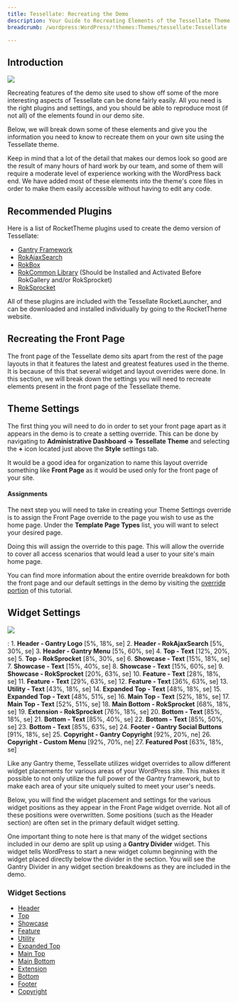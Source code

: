 ```yaml
---
title: Tessellate: Recreating the Demo
description: Your Guide to Recreating Elements of the Tessellate Theme for WordPress
breadcrumb: /wordpress:WordPress/!themes:Themes/tessellate:Tessellate

---
```


Introduction
-----

![][Tessellate]

Recreating features of the demo site used to show off some of the more interesting aspects of Tessellate can be done fairly easily. All you need is the right plugins and settings, and you should be able to reproduce most (if not all) of the elements found in our demo site.

Below, we will break down some of these elements and give you the information you need to know to recreate them on your own site using the Tessellate theme.

Keep in mind that a lot of the detail that makes our demos look so good are the result of many hours of hard work by our team, and some of them will require a moderate level of experience working with the WordPress back end. We have added most of these elements into the theme's core files in order to make them easily accessible without having to edit any code.

Recommended Plugins
-----

Here is a list of RocketTheme plugins used to create the demo version of Tessellate:

* [Gantry Framework][gantry]
* [RokAjaxSearch][rokajaxsearch]
* [RokBox][rokbox]
* [RokCommon Library](http://www.rockettheme.com/wordpress/plugins/rokutilities) (Should be Installed and Activated Before RokGallery and/or RokSprocket)
* [RokSprocket][roksprocket]

All of these plugins are included with the Tessellate RocketLauncher, and can be downloaded and installed individually by going to the RocketTheme website.

Recreating the Front Page
-----

The front page of the Tessellate demo sits apart from the rest of the page layouts in that it features the latest and greatest features used in the theme. It is because of this that several widget and layout overrides were done. In this section, we will break down the settings you will need to recreate elements present in the front page of the Tessellate theme.

Theme Settings
-----

The first thing you will need to do in order to set your front page apart as it appears in the demo is to create a setting override. This can be done by navigating to **Administrative Dashboard -> Tessellate Theme** and selecting the **+** icon located just above the **Style** settings tab.

It would be a good idea for organization to name this layout override something like **Front Page** as it would be used only for the front page of your site.

#### Assignments

The next step you will need to take in creating your Theme Settings override is to assign the Front Page override to the page you wish to use as the home page. Under the **Template Page Types** list, you will want to select your desired page.

Doing this will assign the override to this page. This will allow the override to cover all access scenarios that would lead a user to your site's main home page.

You can find more information about the entire override breakdown for both the front page and our default settings in the demo by visiting the [override portion][demooverride] of this tutorial.

Widget Settings
-----

![][theme]

:   1. **Header - Gantry Logo** [5%, 18%, se]
    2. **Header - RokAjaxSearch** [5%, 30%, se]
    3. **Header - Gantry Menu**  [5%, 60%, se]
    4. **Top - Text** [12%, 20%, se]
    5. **Top - RokSprocket**  [8%, 30%, se]
    6. **Showcase - Text**  [15%, 18%, se]
    7. **Showcase - Text**  [15%, 40%, se]
    8. **Showcase - Text**  [15%, 60%, se]
    9. **Showcase - RokSprocket**  [20%, 63%, se]
    10. **Feature - Text**  [28%, 18%, se]
    11. **Feature - Text** [29%, 63%, se]
    12. **Feature - Text** [36%, 63%, se]
    13. **Utility - Text** [43%, 18%, se]
    14. **Expanded Top - Text** [48%, 18%, se]
    15. **Expanded Top - Text** [48%, 51%, se]
    16. **Main Top - Text** [52%, 18%, se]
    17. **Main Top - Text** [52%, 51%, se]
    18. **Main Bottom - RokSprocket** [68%, 18%, se]
    19. **Extension - RokSprocket** [76%, 18%, se]
    20. **Bottom - Text** [85%, 18%, se]
    21. **Bottom - Text** [85%, 40%, se]
    22. **Bottom - Text** [85%, 50%, se]
    23. **Bottom - Text** [85%, 63%, se]
    24. **Footer - Gantry Social Buttons** [91%, 18%, se]
    25. **Copyright - Gantry Copyright** [92%, 20%, ne]
    26. **Copyright - Custom Menu** [92%, 70%, ne]
    27. **Featured Post** [63%, 18%, se]

Like any Gantry theme, Tessellate utilizes widget overrides to allow different widget placements for various areas of your WordPress site. This makes it possible to not only utilize the full power of the Gantry framework, but to make each area of your site uniquely suited to meet your user's needs.

Below, you will find the widget placement and settings for the various widget positions as they appear in the Front Page widget override. Not all of these positions were overwritten. Some positions (such as the Header section) are often set in the primary default widget setting.

One important thing to note here is that many of the widget sections included in our demo are split up using a **Gantry Divider** widget. This widget tells WordPress to start a new widget column beginning with the widget placed directly below the divider in the section. You will see the Gantry Divider in any widget section breakdowns as they are included in the demo.

### Widget Sections

* [Header][header]
* [Top][top]
* [Showcase][showcase]
* [Feature][feature]
* [Utility][utility]
* [Expanded Top][expandedtop]
* [Main Top][maintop]
* [Main Bottom][mainbottom]
* [Extension][extension]
* [Bottom][bottom]
* [Footer][footer]
* [Copyright][copyright]

[gantry]: http://gantry-framework.org/download
[rokajaxsearch]: http://www.rockettheme.com/wordpress/plugins/rokajaxsearch
[rokbox]: http://www.rockettheme.com/wordpress/plugins/rokbox
[roksprocket]: http://www.rockettheme.com/wordpress/plugins/roksprocket
[Tessellate]: assets/tessellate.jpeg
[roksprocket]: ../../plugins/roksprocket/
[faq]: faq.md
[menu]: ../../start/menu.md
[override]: http://gantry-framework.org/documentation/wordpress/configure/
[header]: demo_header.md
[top]: demo_top.md
[showcase]: demo_showcase.md
[feature]: demo_feature.md
[maintop]: demo_maintop.md
[bottom]: demo_bottom.md
[expandedtop]: demo_expandedtop.md
[mainbottom]: demo_mainbottom.md
[extension]: demo_extension.dm
[utility]: demo_utility.md
[copyright]: demo_copyright.md
[bottom]: demo_bottom.md
[post]: demo_posts.md
[footer]: demo_footer.md
[demooverride]: demo_override.md
[sidepanelimage]: assets/demo_4.jpg
[theme]: assets/tessellate2.jpeg
[scroll]: assets/scrollwidget.jpg
